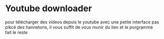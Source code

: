 # Youtube downloader
pour télécharger des videos depuis le youtube avec une petite interface pas pikcé des hannetons, il vous suffit de vous munir du lien et le porgramme fait le reste
